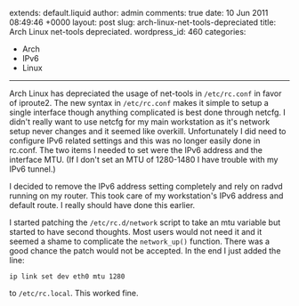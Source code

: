 extends: default.liquid
author: admin
comments: true
date: 10 Jun 2011 08:49:46 +0000
layout: post
slug: arch-linux-net-tools-depreciated
title: Arch Linux net-tools depreciated.
wordpress_id: 460
categories:
- Arch
- IPv6
- Linux
---

Arch Linux has depreciated the usage of net-tools in `/etc/rc.conf` in favor of
iproute2. The new syntax in `/etc/rc.conf` makes it simple to setup a single
interface though anything complicated is best done through netcfg. I didn't
really want to use netcfg for my main workstation as it's network setup never
changes and it seemed like overkill. Unfortunately I did need to configure IPv6
related settings and this was no longer easily done in rc.conf. The two items I
needed to set were the IPv6 address and the interface MTU. (If I don't set an
MTU of 1280-1480 I have trouble with my IPv6 tunnel.)

I decided to remove the IPv6 address setting completely and rely on radvd
running on my router. This took care of my workstation's IPv6 address and
default route. I really should have done this earlier.

I started patching the `/etc/rc.d/network` script to take an mtu variable but
started to have second thoughts. Most users would not need it and it seemed a
shame to complicate the `network_up()` function. There was a good chance the
patch would not be accepted. In the end I just added the line:

	ip link set dev eth0 mtu 1280

to `/etc/rc.local`. This worked fine.
